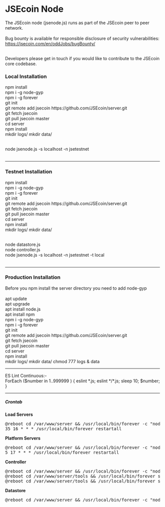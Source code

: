 <h1>JSEcoin Node</h1>

The JSEcoin node (jsenode.js) runs as part of the JSEcoin peer to peer network.
<br><br>
Bug bounty is available for responsible disclosure of security vulnerabilities: <a href="https://jsecoin.com/en/oddJobs/bugBounty/">https://jsecoin.com/en/oddJobs/bugBounty/</a>
<br><br>

Developers please get in touch if you would like to contribute to the JSEcoin core codebase.

<h3>Local Installation</h3>
npm install<br>
npm i -g node-gyp<br>
npm i -g forever<br>
git init<br>
git remote add jsecoin https://github.com/JSEcoin/server.git<br>
git fetch jsecoin<br>
git pull jsecoin master<br>
cd server<br>
npm install<br>
mkdir logs/ mkdir data/<br><br>

node jsenode.js -s localhost -n jsetestnet<br><br>

<hr>

<h3>Testnet Installation</h3>
npm install<br>
npm i -g node-gyp<br>
npm i -g forever<br>
git init<br>
git remote add jsecoin https://github.com/JSEcoin/server.git<br>
git fetch jsecoin<br>
git pull jsecoin master<br>
cd server<br>
npm install<br>
mkdir logs/ mkdir data/<br><br>

node datastore.js<br>
node controller.js<br>
node jsenode.js -s localhost -n jsetestnet -t local<br><br>

<hr>

<h3>Production Installation</h3>
Before you npm install the server directory you need to add node-gyp
<br><br>
apt update<br>
apt upgrade<br>
apt install node.js<br>
apt install npm<br>
npm i -g node-gyp<br>
npm i -g forever<br>
git init<br>
git remote add jsecoin https://github.com/JSEcoin/server.git<br>
git fetch jsecoin<br>
git pull jsecoin master<br>
cd server<br>
npm install<br>
mkdir logs/ mkdir data/
chmod 777 logs & data
<hr>
ES Lint Continuous:-<br>
ForEach ($number in 1..999999 ) { eslint *.js; eslint */*.js; sleep 10; $number; }
<hr>
<h5>Crontab</h5>
<b>Load Servers</b><br>
<pre>
@reboot cd /var/www/server && /usr/local/bin/forever -c "node --max-old-space-size=3000" start jsenode.js -s load.jsecoin.com -n load4 -m 0 &
35 16 * * * /usr/local/bin/forever restartall
</pre>
<b>Platform Servers</b><br>
<pre>
@reboot cd /var/www/server && /usr/local/bin/forever -c "node --max-old-space-size=3000" start jsenode.js -s server.jsecoin.com -n server1 -m 0 &
5 17 * * * /usr/local/bin/forever restartall
</pre>
<b>Controller</b><br>
<pre>
@reboot cd /var/www/server && /usr/local/bin/forever -c "node --max-old-space-size=3000" start controller.js &
@reboot cd /var/www/server/tools && /usr/local/bin/forever start purgebkups.js &
@reboot cd /var/www/server/tools && /usr/local/bin/forever start systemchecksms.js &
</pre>
<b>Datastore</b><br>
<pre>
@reboot cd /var/www/server && /usr/local/bin/forever -c "node --max-old-space-size=11500" start datastore.js &
</pre>
